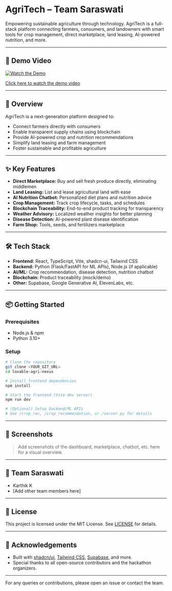 # AgriTech – Team Saraswati

Empowering sustainable agriculture through technology. AgriTech is a full-stack platform connecting farmers, consumers, and landowners with smart tools for crop management, direct marketplace, land leasing, AI-powered nutrition, and more.

---

## 🚀 Demo Video

[![Watch the Demo](https://img.youtube.com/vi/1tIY4KrfvudRf3SWm_HqfVzGsMxOFJHA/0.jpg)](https://drive.google.com/file/d/1tIY4KrfvudRfF3SWm_HqfVzGsMxOFJHA/view?usp=sharing)

[Click here to watch the demo video](https://drive.google.com/file/d/1tIY4KrfvudRfF3SWm_HqfVzGsMxOFJHA/view?usp=sharing)

---

## 🌱 Overview

AgriTech is a next-generation platform designed to:
- Connect farmers directly with consumers
- Enable transparent supply chains using blockchain
- Provide AI-powered crop and nutrition recommendations
- Simplify land leasing and farm management
- Foster sustainable and profitable agriculture

---

## ✨ Key Features

- **Direct Marketplace:** Buy and sell fresh produce directly, eliminating middlemen
- **Land Leasing:** List and lease agricultural land with ease
- **AI Nutrition Chatbot:** Personalized diet plans and nutrition advice
- **Crop Management:** Track crop lifecycle, tasks, and schedules
- **Blockchain Traceability:** End-to-end product tracking for transparency
- **Weather Advisory:** Localized weather insights for better planning
- **Disease Detection:** AI-powered plant disease identification
- **Farm Shop:** Tools, seeds, and fertilizers marketplace

---

## 🛠️ Tech Stack

- **Frontend:** React, TypeScript, Vite, shadcn-ui, Tailwind CSS
- **Backend:** Python (Flask/FastAPI for ML APIs), Node.js (if applicable)
- **AI/ML:** Crop recommendation, disease detection, nutrition chatbot
- **Blockchain:** Product traceability (mock/demo)
- **Other:** Supabase, Google Generative AI, ElevenLabs, etc.

---

## 📦 Getting Started

### Prerequisites
- Node.js & npm
- Python 3.10+

### Setup
```bash
# Clone the repository
git clone <YOUR_GIT_URL>
cd lovable-agri-nexus

# Install frontend dependencies
npm install

# Start the frontend (Vite dev server)
npm run dev

# (Optional) Setup backend/ML APIs
# See /crop_rec, /crop_recommendation, or /server.py for details
```

---

## 📸 Screenshots

> Add screenshots of the dashboard, marketplace, chatbot, etc. here for a visual overview.

---

## 👥 Team Saraswati
- Karthik K
- [Add other team members here]

---

## 📄 License

This project is licensed under the MIT License. See [LICENSE](../LICENSE) for details.

---

## 🙏 Acknowledgements
- Built with [shadcn/ui](https://ui.shadcn.com/), [Tailwind CSS](https://tailwindcss.com/), [Supabase](https://supabase.com/), and more.
- Special thanks to all open-source contributors and the hackathon organizers.

---

For any queries or contributions, please open an issue or contact the team.
